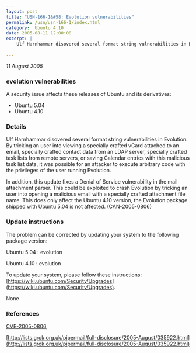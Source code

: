 ```yaml
---
layout: post
title: "USN-166-1&#58; Evolution vulnerabilities"
permalink: /usn/usn-166-1/index.html
category:  Ubuntu 4.10
date: 2005-08-11 12:00:00
excerpt: |
    Ulf Harnhammar disovered several format string vulnerabilities in Evolution. By tricking an user into viewing a specially crafted vCard attached to an email, specially crafted contact data from an LDAP server, specially crafted task lists from remote servers, or saving Calendar entries with this malicious task list data, it was possible for an attacker to execute arbitrary code with the privileges of the user running Evolution.
    
--- 
```

 
 

*11 August 2005*

### evolution vulnerabilities

A security issue affects these releases of Ubuntu and its derivatives:

* Ubuntu 5.04
* Ubuntu 4.10

### Details

Ulf Harnhammar disovered several format string vulnerabilities in Evolution. By tricking an user into viewing a specially crafted vCard attached to an email, specially crafted contact data from an LDAP server, specially crafted task lists from remote servers, or saving Calendar entries with this malicious task list data, it was possible for an attacker to execute arbitrary code with the privileges of the user running Evolution.

In addition, this update fixes a Denial of Service vulnerability in the mail attachment parser. This could be exploited to crash Evolution by tricking an user into opening a malicious email with a specially crafted attachment file name. This does only affect the Ubuntu 4.10 version, the Evolution package shipped with Ubuntu 5.04 is not affected. (CAN-2005-0806)

### Update instructions

The problem can be corrected by updating your system to the following package version:

Ubuntu 5.04
 : evolution 

Ubuntu 4.10
 : evolution 

To update your system, please follow these instructions: [https://wiki.ubuntu.com/Security/Upgrades](https://wiki.ubuntu.com/Security/Upgrades).

None

### References

 
 [CVE-2005-0806](http://people.ubuntu.com/~ubuntu-security/cve/CVE-2005-0806), 

 [http://lists.grok.org.uk/pipermail/full-disclosure/2005-August/035922.html](http://lists.grok.org.uk/pipermail/full-disclosure/2005-August/035922.html)
 

